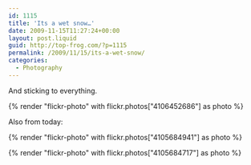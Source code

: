 ```yaml
---
id: 1115
title: 'Its a wet snow…'
date: 2009-11-15T11:27:24+00:00
layout: post.liquid
guid: http://top-frog.com/?p=1115
permalink: /2009/11/15/its-a-wet-snow/
categories:
  - Photography
---
```

And sticking to everything.

{% render "flickr-photo" with flickr.photos["4106452686"] as photo %}

Also from today:

{% render "flickr-photo" with flickr.photos["4105684941"] as photo %}

{% render "flickr-photo" with flickr.photos["4105684717"] as photo %}
